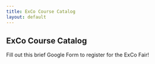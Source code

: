 ```yaml
---
title: ExCo Course Catalog
layout: default
---
```

## ExCo Course Catalog

<p>Fill out this brief Google Form to register for the ExCo Fair!</p>


